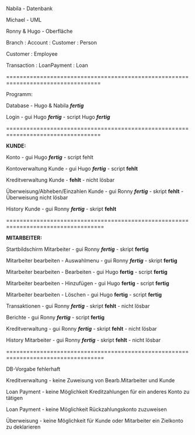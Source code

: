 Nabila - Datenbank

Michael - UML

Ronny & Hugo - Oberfläche


Branch : Account : Customer : Person

Customer : Employee

Transaction : LoanPayment : Loan



==================================================================================

Programm:

Database - Hugo & Nabila ***fertig***

Login - gui Hugo ***fertig*** - script Hugo ***fertig***

==================================================================================

**KUNDE:**

Konto - gui Hugo ***fertig*** - script fehlt

Kontoverwaltung Kunde - gui Hugo ***fertig*** - script **fehlt**

Kreditverwaltung Kunde - **fehlt** - nicht lösbar

Überweisung/Abheben/Einzahlen Kunde  - gui Ronny ***fertig*** - skript **fehlt** - Überweisung nicht lösbar

History Kunde - gui Ronny ***fertig*** - skript **fehlt**

===================================================================================

**MITARBEITER:**

Startbildschirm Mitarbeiter - gui Ronny ***fertig*** - skript **fertig**

Mitarbeiter bearbeiten - Auswahlmenu - gui Ronny ***fertig*** - skript **fertig**

Mitarbeiter bearbeiten - Bearbeiten - gui Hugo **fertig** - script **fertig**

Mitarbeiter bearbeiten - Hinzufügen - gui Hugo **fertig** - script **fertig**

Mitarbeiter bearbeiten - Löschen - gui Hugo **fertig** - script **fertig**

Transaktionen  - gui Ronny ***fertig*** - skript **fehlt** - nicht lösbar

Berichte  - gui Ronny ***fertig*** - script **fertig** 

Kreditverwaltung  - gui Ronny ***fertig*** - skript **fehlt** - nicht lösbar

History Mitarbeiter  - gui Ronny ***fertig*** - skript **fehlt** - nicht lösbar

===================================================================================

DB-Vorgabe fehlerhaft 

Kreditverwaltung - keine Zuweisung von Bearb.Mitarbeiter und Kunde

Loan Payment - keine Möglichkeit Kreditzahlungen für ein anderes Konto zu tätigen

Loan Payment - keine Möglichkeit Rückzahlungskonto zuzuweisen

Überweisung - keine Möglichkeit für Kunde oder Mitarbeiter ein Zielkonto zu deklarieren

